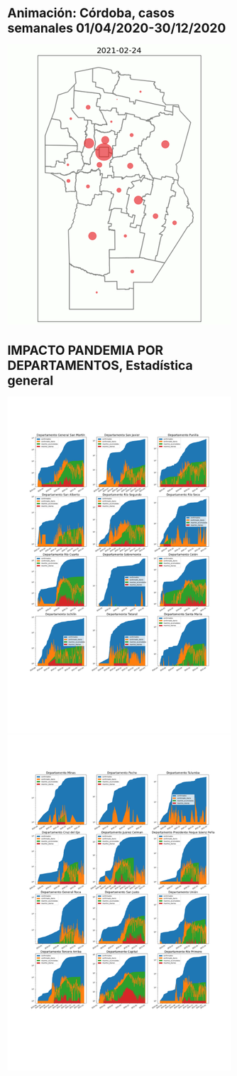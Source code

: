<h1> Animación: Córdoba, casos semanales 01/04/2020-30/12/2020 </h1>


<img src="video/Cordoba_x_casos_x_semana.gif" >


<h1> IMPACTO PANDEMIA POR DEPARTAMENTOS, Estadística general</h1>

<img src="imagenes/Cba1-2.png" width="800">

<img src="imagenes/Cba2-2.png" width="800">
